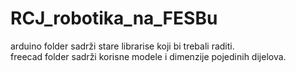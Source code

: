 # RCJ_robotika_na_FESBu

arduino folder sadrži stare librarise koji bi trebali raditi. \
freecad folder sadrži korisne modele i dimenzije pojedinih dijelova.
